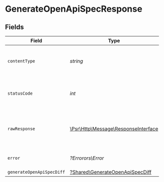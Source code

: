 # GenerateOpenApiSpecResponse


## Fields

| Field                                                                                                        | Type                                                                                                         | Required                                                                                                     | Description                                                                                                  |
| ------------------------------------------------------------------------------------------------------------ | ------------------------------------------------------------------------------------------------------------ | ------------------------------------------------------------------------------------------------------------ | ------------------------------------------------------------------------------------------------------------ |
| `contentType`                                                                                                | *string*                                                                                                     | :heavy_check_mark:                                                                                           | HTTP response content type for this operation                                                                |
| `statusCode`                                                                                                 | *int*                                                                                                        | :heavy_check_mark:                                                                                           | HTTP response status code for this operation                                                                 |
| `rawResponse`                                                                                                | [\Psr\Http\Message\ResponseInterface](https://www.php-fig.org/psr/psr-7/#33-psrhttpmessageresponseinterface) | :heavy_check_mark:                                                                                           | Raw HTTP response; suitable for custom response parsing                                                      |
| `error`                                                                                                      | *?Errorors\Error*                                                                                            | :heavy_minus_sign:                                                                                           | Default error response                                                                                       |
| `generateOpenApiSpecDiff`                                                                                    | [?Shared\GenerateOpenApiSpecDiff](../../Models/Shared/GenerateOpenApiSpecDiff.md)                            | :heavy_minus_sign:                                                                                           | OK                                                                                                           |